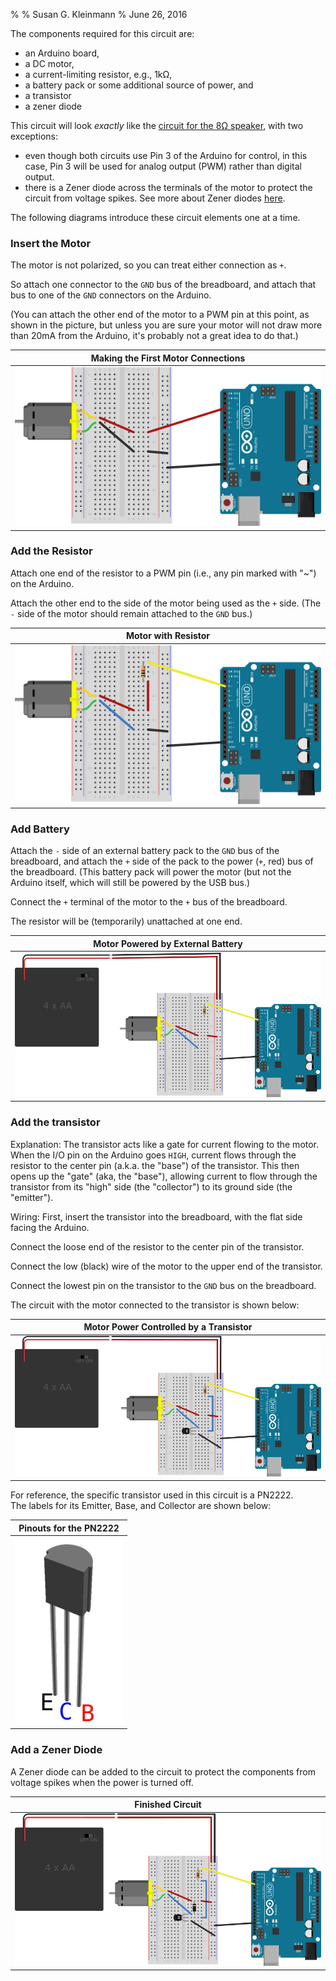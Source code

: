 %
% Susan G. Kleinmann
% June 26, 2016

The components required for this circuit are:

* an Arduino board,
* a DC motor,
* a current-limiting resistor, e.g., 1kΩ,
* a battery pack or some additional source of power, and
* a transistor
* a zener diode

This circuit will look *exactly* like the [circuit for the 8Ω speaker](../../3-Sound/3d-speakers/circuit.html), with
two exceptions:

* even though both circuits use Pin 3 of the Arduino for control, in this case, Pin 3 will be used
for analog output (PWM) rather than digital output.
* there is a Zener diode across the terminals of the motor to protect the circuit from voltage spikes.
See more about Zener diodes [here](http://www.evilmadscientist.com/2012/basics-introduction-to-zener-diodes/).

The following diagrams introduce these circuit elements one at a time.

### Insert the Motor ###

The motor is not polarized, so you can treat either connection as `+`.

So attach one connector to the `GND` bus of the breadboard, and attach that bus to one of
the `GND` connectors on the Arduino.

(You can attach the other end of the motor to a PWM pin at this point, as shown in the
picture, but unless you are sure your motor will not draw more than 20mA from the Arduino,
it's probably not a great idea to do that.)

| Making the First Motor Connections   | 
|:------------------------------------:|
| ![](images/motor_alone_bb.svg.png)   |

### Add the Resistor ###

Attach one end of the resistor to a PWM  pin (i.e., any pin marked with "~") on the Arduino.

Attach the other end to the side of the motor being used as the `+` side.  (The `-` side of the
motor should remain attached to the `GND` bus.)

| Motor with Resistor                     |
|:---------------------------------------:|
| ![](images/motor_w_resistor_bb.svg.png) |

### Add Battery ###

Attach the `-` side of an external battery pack to the `GND` bus of the breadboard,
and attach the `+` side of the pack to the power (`+`, red) bus of the breadboard.
(This battery pack will power the motor (but not the 
Arduino itself, which will still be powered by the USB bus.)

Connect the `+` terminal of the motor to the `+` bus of the breadboard.

The resistor will be (temporarily) unattached at one end.


| Motor Powered by External Battery               |
|:-------------------------------------------------:|
| ![](images/motor_w_resistor_battery_bb.svg.png) |


### Add the transistor ###

Explanation:  The transistor acts like a gate for current flowing to 
the motor.  When the I/O pin on the Arduino goes `HIGH`, current flows through 
the resistor to the center pin (a.k.a. the "base") of the transistor.  This
then opens up the "gate" (aka, the "base"), allowing current to flow through the transistor
from its "high" side (the "collector") to its ground side (the "emitter").

Wiring:  First, insert the transistor into the breadboard, with the flat side 
facing the Arduino.

Connect the loose end of the resistor to the center pin of the transistor.

Connect the low (black) wire of the motor to the upper end of the transistor.

Connect the lowest pin on the transistor to the `GND` bus on the breadboard.

The circuit with the motor connected to the transistor is shown below:

| Motor Power Controlled by a Transistor               |
|:----------------------------------------------------:|
| ![](images/motor_w_resistor_battery_npn_bb.svg.png)  |

For reference, the specific transistor used in this circuit is a PN2222.  
The labels for its Emitter, Base, and Collector are shown below:

| Pinouts for the PN2222          |
|:-------------------------------:|
| ![](images/pn2222-labelled.png) |

### Add a Zener Diode ###

A Zener diode can be added to the circuit to protect the components from voltage spikes
when the power is turned off.

| Finished Circuit                      |
|:-------------------------------------:|
| ![](images/motor_w_all_bb.svg.png)  |
